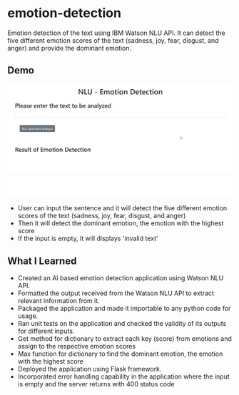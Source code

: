 # emotion-detection
Emotion detection of the text using IBM Watson NLU API. It can detect the five different emotion scores of the text (sadness, joy, fear, disgust, and anger) and provide the dominant emotion.

## Demo

![](demo.gif)

- User can input the sentence and it will detect the five different emotion scores of the text (sadness, joy, fear, disgust, and anger)
- Then it will detect the dominant emotion, the emotion with the highest score
- If the input is empty, it will displays 'invalid text'

## What I Learned
- Created an AI based emotion detection application using Watson NLU API.
- Formatted the output received from the Watson NLU API to extract relevant information from it.
- Packaged the application and made it importable to any python code for usage.
- Ran unit tests on the application and checked the validity of its outputs for different inputs.
- Get method for dictionary to extract each key (score) from emotions and assign to the respective emotion scores
- Max function for dictionary to find the dominant emotion, the emotion with the highest score
- Deployed the application using Flask framework.
- Incorporated error handling capability in the application where the input is empty and the server returns with 400 status code
